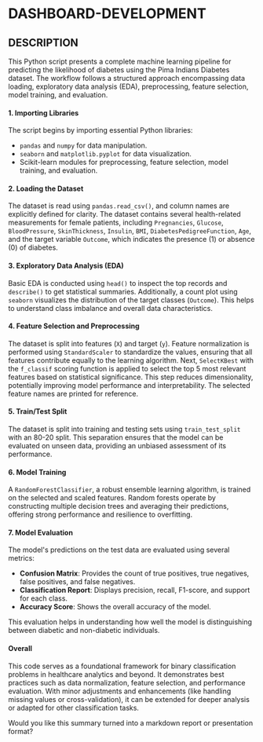 # DASHBOARD-DEVELOPMENT








## DESCRIPTION

This Python script presents a complete machine learning pipeline for predicting the likelihood of diabetes using the Pima Indians Diabetes dataset. The workflow follows a structured approach encompassing data loading, exploratory data analysis (EDA), preprocessing, feature selection, model training, and evaluation.

#### 1. **Importing Libraries**

The script begins by importing essential Python libraries:

* `pandas` and `numpy` for data manipulation.
* `seaborn` and `matplotlib.pyplot` for data visualization.
* Scikit-learn modules for preprocessing, feature selection, model training, and evaluation.

#### 2. **Loading the Dataset**

The dataset is read using `pandas.read_csv()`, and column names are explicitly defined for clarity. The dataset contains several health-related measurements for female patients, including `Pregnancies`, `Glucose`, `BloodPressure`, `SkinThickness`, `Insulin`, `BMI`, `DiabetesPedigreeFunction`, `Age`, and the target variable `Outcome`, which indicates the presence (1) or absence (0) of diabetes.

#### 3. **Exploratory Data Analysis (EDA)**

Basic EDA is conducted using `head()` to inspect the top records and `describe()` to get statistical summaries. Additionally, a count plot using `seaborn` visualizes the distribution of the target classes (`Outcome`). This helps to understand class imbalance and overall data characteristics.

#### 4. **Feature Selection and Preprocessing**

The dataset is split into features (`X`) and target (`y`). Feature normalization is performed using `StandardScaler` to standardize the values, ensuring that all features contribute equally to the learning algorithm. Next, `SelectKBest` with the `f_classif` scoring function is applied to select the top 5 most relevant features based on statistical significance. This step reduces dimensionality, potentially improving model performance and interpretability. The selected feature names are printed for reference.

#### 5. **Train/Test Split**

The dataset is split into training and testing sets using `train_test_split` with an 80-20 split. This separation ensures that the model can be evaluated on unseen data, providing an unbiased assessment of its performance.

#### 6. **Model Training**

A `RandomForestClassifier`, a robust ensemble learning algorithm, is trained on the selected and scaled features. Random forests operate by constructing multiple decision trees and averaging their predictions, offering strong performance and resilience to overfitting.

#### 7. **Model Evaluation**

The model's predictions on the test data are evaluated using several metrics:

* **Confusion Matrix**: Provides the count of true positives, true negatives, false positives, and false negatives.
* **Classification Report**: Displays precision, recall, F1-score, and support for each class.
* **Accuracy Score**: Shows the overall accuracy of the model.

This evaluation helps in understanding how well the model is distinguishing between diabetic and non-diabetic individuals.

#### Overall

This code serves as a foundational framework for binary classification problems in healthcare analytics and beyond. It demonstrates best practices such as data normalization, feature selection, and performance evaluation. With minor adjustments and enhancements (like handling missing values or cross-validation), it can be extended for deeper analysis or adapted for other classification tasks.

Would you like this summary turned into a markdown report or presentation format?



